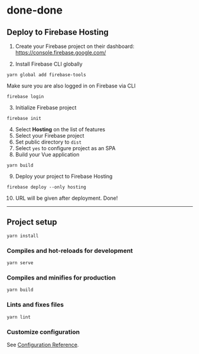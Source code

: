 # done-done

## Deploy to Firebase Hosting
1. Create your Firebase project on their dashboard: https://console.firebase.google.com/

2. Install Firebase CLI globally
```
yarn global add firebase-tools
```

Make sure you are also logged in on Firebase via CLI
```
firebase login
```

3. Initialize Firebase project
```
firebase init
```

4. Select **Hosting** on the list of features
5. Select your Firebase project
6. Set public directory to `dist`
7. Select `yes` to configure project as an SPA
8. Build your Vue application
```
yarn build
```
9. Deploy your project to Firebase Hosting
```
firebase deploy --only hosting
```
10. URL will be given after deployment. Done!

---

## Project setup
```
yarn install
```

### Compiles and hot-reloads for development
```
yarn serve
```

### Compiles and minifies for production
```
yarn build
```

### Lints and fixes files
```
yarn lint
```

### Customize configuration
See [Configuration Reference](https://cli.vuejs.org/config/).
